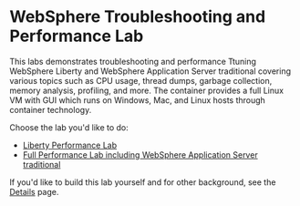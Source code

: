 # WebSphere Troubleshooting and Performance Lab

This labs demonstrates troubleshooting and performance Ttuning WebSphere Liberty and WebSphere Application Server traditional covering various topics such as CPU usage, thread dumps, garbage collection, memory analysis, profiling, and more. The container provides a full Linux VM with GUI which runs on Windows, Mac, and Linux hosts through container technology.

Choose the lab you'd like to do:

* [Liberty Performance Lab](Liberty_Perf_Lab.md)
* [Full Performance Lab including WebSphere Application Server traditional](WAS_Troubleshooting_Perf_Lab.md)

If you'd like to build this lab yourself and for other background, see the [Details](Details.md) page.
